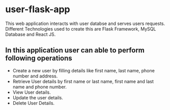 # user-flask-app

This web application interacts with user databse and serves users requests.
Different Technologies used to create this are Flask Framework, MySQL Database and React JS.

## In this application user can able to perform following operations

- Create a new user by filling details like first name, last name, phone number and address.
- Retrieve User details by first name or last name, first name and last name and phone number.
- View User details.
- Update the user details.
- Delete User Details.
